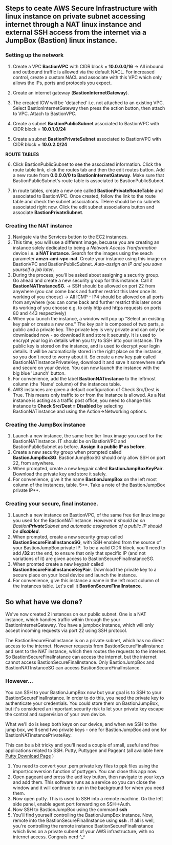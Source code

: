 ## Steps to ceate AWS Secure Infrastructure with linux instance on private subnet accessing internet through a NAT linux instance and external SSH access from the internet via a JumpBox (Bastion) linux instance.

### Setting up the network
1. Create a VPC **BastionVPC** with CIDR block = **10.0.0.0/16**
    -> All inbound and outbound traffic is allowed via the default NACL. For increased control, create a custom NACL and associate with this VPC which only allows the IPs, ports and protocols you expect.

2. Create an internet gateway (**BastionInternetGateway**).

3. The created IGW will be 'detached' i.e. not attached to an existing VPC. Select BastionInternetGateway then press the action button, then attach to VPC. Attach to BastionVPC.


4. Create a subnet **BastionPublicSubnet** associated to BastionVPC with CIDR block = **10.0.1.0/24**

5. Create a subnet **BastionPrivateSubnet** associated to BastionVPC with CIDR block = **10.0.2.0/24**

**ROUTE TABLES**

6. Click BastionPublicSubnet to see the associated information. Click the route table link, click the routes tab and then the edit routes button. Add a new route from **0.0.0.0/0 to BastionInternetGateway**. Make sure that BastionPublicSubnet's route table is associated to BastionPublicSubnet.

7. In route tables, create a new one called **BastionPrivateRouteTable** and associated to BastionVPC. Once created, follow the link to the route table and check the subnet associations. THere should be no subnets associated right now.  Click the edit subnet associations button and associate **BastionPrivateSubnet**.


### Creating the NAT instance
1. Navigate via the Services button to the EC2 instances.
2. This time, you will use a different image, becuase you are creating an instance solely dedicated to being a *Network Access Tranformation* device i.e. **a NAT instance**. Search for the images using the seach parameter **amzn-ami-vpc-nat**. Create your instance using this image on BastionVPC and BastionPublicSubnet. *Auto-assign an IP and you save yourself a job later*.
3. During the process, you'll be asked about assigning a security group. Go ahead and create a new security group for this instance. Call it **BastionNATInstanceSG**.
	-> SSH should be allowed on port 22 from anywhere (you can come back and further restrict this later once its working of you choose)
	-> All ICMP - IP4 should be allowed on all ports from anywhere (you can come back and further restrict this later once its working of you choose e.g. to only http and https requests on ports 80 and 443 respectively)
4. When you launch the instance, a window will pop up "Select an existing key pair or create a new one." The key pair is composed of two parts, a public and a private key. The private key is very private and can only be downloaded now - so download it and store it securely. It is used to encrypt your log in details when you try to SSH into your instance.
The public key is stored on the instance, and is used to decrypt your login details. It will be automatically stored in the right place on the instance, so you don't need to worry about it.
So create a new key pair called BastionNATinstancePrivateKey, download it and save it somewhere safe and secure on your device. You can now launch the instance with the big blue 'Launch' button.
5. For convenience, add the label **BastionNATinstance** to the leftmost column (the 'Name' column) of the instances table.
6. AWS instances are given a default configuration of Check Src/Dest is True. This means only traffic to or from the instance is allowed. As a Nat instance is acting as a traffic post office, you need to change this instance to **Check Src/Dest = Disabled** by selecting BastionNATinstance and using the Action->Networking options.

### Creating the JumpBox instance
1. Launch a new instance, the same free tier linux image you used for the BastionNATinstance. IT should be on BastionVPC and BastionPublicSubnet as before. **Assign it a public IP as before**.
2.  Create a new security group when prompted called **BastionJumpBoxSG**. BastionJumpBoxSG should only allow SSH on port 22, from anywhere.
3. When prompted, create a new keypair called **BastionJumpBoxKeyPair**. Download the private key and store it safely.
4. For convenience, give it the name **BastionJumpBox** on the left most column of the instances, table.
5**. Take a note of the BastionJumpBox private IP**. 


### Creating your secure, final instance.
1. Launch a new instance on BastionVPC, of the same free tier linux image you used for the BastionNATinstance. *However it should be on Bastion**Private**Subnet and automatic assignation of a public IP should be **disabled***.
2. When prompted, create a new security group called **BastionSecureFinalInstanceSG**, with SSH enabled from the source of your BastionJumpBox private IP. To be a valid CIDR block, you'll need to add **/32** at the end, to ensure that only that specific IP (and not variations of it) are given access to BastionSecureFinalInstanceSG.
3.  When promted create a new keypair called **BastionSecureFinalInstanceKeyPair**. Download the private key to a secure place on your local device and launch the instance.
4. For convenience, give this instance a name in the left most column of the instances table. Let's call it **BastionSecureFinalInstance**.

## So what have we done?
We've now created 2 instances on our public subnet. One is a NAT instance, which handles traffic within through the your BastionInternetGateway. You have a jumpbox instance, which will only accept incoming requests via port 22 using SSH protocol. 

The BastionSecureFinalInstance is on a private subnet, which has no direct access to the internet. However requests from BastionSecureFinalInstance and sent to the NAT instance, which then routes the requests to the internet. So BastionSecureFinalInstance can access the internet, but the internet cannot access BastionSecureFinalInstance. Only BastionJumpBox and BastionNATInstanceSG can access BastionSecureFinalInstance.

### However...

You can SSH to your BastionJumpBox now but your goal is to SSH to your BastionSecureFinalInstance. In order to do this, you need the private key to authenticate your credentials. You could store them on BastionJumpBox, but it's considered an important security risk to let your private key escape the control and supervision of your own device.

What we'll do is keep both keys on our device, and when we SSH to the jump box, we'll send two private keys - one for BastionJumpBox and one for BastionNATinstancePrivateKey.

This can be a bit tricky and you'll need a couple of small, useful and free applications related to SSH. Putty, Puttygen and Pageant (all available here [Putty Download Page](https://www.chiark.greenend.org.uk/~sgtatham/putty/latest.html) )

1. You need to convert your .pem private key files to ppk files using the import/conversion function of puttygen. You can close this app now.
2. Open pageant and press the add key button, then navigate to your keys and add them. This software runs as a service so you can close the window and it will continue to run in the background for when you need them.
3. Now open putty. This is used to SSH into a remote machine. On the left side panel, enable agent port forwarding on SSH->Auth.
4. Now SSH to BastionJumpBox using the command **ssh <BastionJumpBoxPublicIP>**
5. You'll find yourself controlling the BastionJumpBox instance. Now, remote into the BastionSecureFinalInstance using **ssh <BastionSecureFinalInstance>**. If all is well, you're controlling the remote instance BastionSecureFinalInstance which lives on a private subnet of your AWS infrastructure, with no internet access. Congrats nerd ^_^ 



